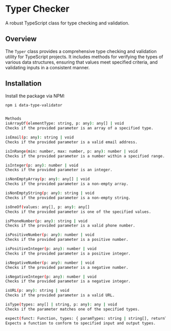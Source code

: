 # Typer Checker

A robust TypeScript class for type checking and validation.

## Overview

The `Typer` class provides a comprehensive type checking and validation utility for TypeScript projects. It includes methods for verifying the types of various data structures, ensuring that values meet specified criteria, and validating inputs in a consistent manner.

## Installation

Install the package via NPM:

```bash
npm i data-type-validator


Methods
isArrayOf(elementType: string, p: any): any[] | void
Checks if the provided parameter is an array of a specified type.

isEmail(p: any): string | void
Checks if the provided parameter is a valid email address.

isInRange(min: number, max: number, p: any): number | void
Checks if the provided parameter is a number within a specified range.

isInteger(p: any): number | void
Checks if the provided parameter is an integer.

isNonEmptyArray(p: any): any[] | void
Checks if the provided parameter is a non-empty array.

isNonEmptyString(p: any): string | void
Checks if the provided parameter is a non-empty string.

isOneOf(values: any[], p: any): any[]
Checks if the provided parameter is one of the specified values.

isPhoneNumber(p: any): string | void
Checks if the provided parameter is a valid phone number.

isPositiveNumber(p: any): number | void
Checks if the provided parameter is a positive number.

isPositiveInteger(p: any): number | void
Checks if the provided parameter is a positive integer.

isNegativeNumber(p: any): number | void
Checks if the provided parameter is a negative number.

isNegativeInteger(p: any): number | void
Checks if the provided parameter is a negative integer.

isURL(p: any): string | void
Checks if the provided parameter is a valid URL.

isType(types: any[] | string, p: any): any | void
Checks if the parameter matches one of the specified types.

expect(funct: Function, types: { paramTypes: string | string[], returnType: string | string[] }): Function
Expects a function to conform to specified input and output types.
